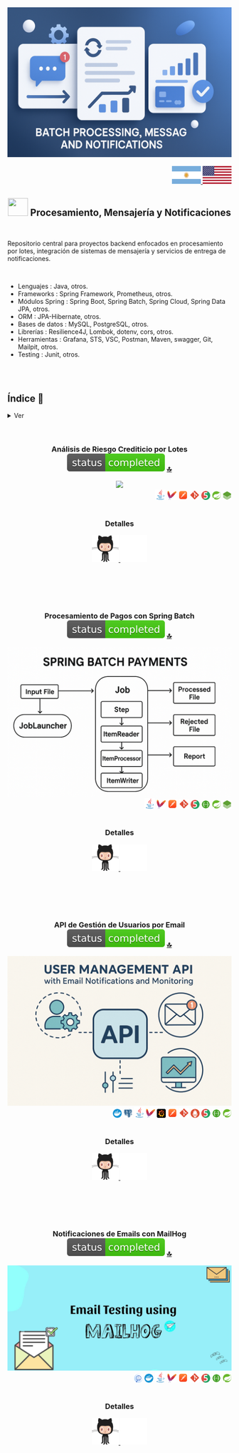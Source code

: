 <div align = "center">
<img src="../doc/assets/img/project-img.png" >
</div>

<br>

<div align="right">
     <a href="./translations/README.es.md" target="_blank">
       <img src="../doc/assets/img/arg-flag.jpg" width="65" height="40" />
   </a>
    <a href="../README.md" target="_blank">
       <img src="../doc/assets/img/eeuu-flag.jpg" width="65" height="40" />
   </a>
</div>

<div align="center">

##  <img width="45" height="40" src="../doc/assets/gifs/notification.gif" />  Procesamiento, Mensajería y Notificaciones

</div>


<br>

Repositorio central para proyectos backend enfocados en procesamiento por lotes, integración de sistemas de mensajería y servicios de entrega de notificaciones.

<br>

 * Lenguajes : Java, otros.
 * Frameworks : Spring Framework, Prometheus, otros.
 * Módulos Spring : Spring Boot, Spring Batch, Spring Cloud, Spring Data JPA, otros.
 * ORM : JPA-Hibernate, otros.
 * Bases de datos : MySQL, PostgreSQL, otros.
 * Librerías : Resilience4J, Lombok, dotenv, cors, otros.
 * Herramientas : Grafana, STS, VSC, Postman, Maven, swagger, Git, Mailpit, otros.
 * Testing : Junit, otros.


 <br>
 
 <br>

<!------Start Index----->

## Índice 📜

<details>
 <summary> Ver </summary>

 <br>

#### 🗂️ Proyectos
* [Análisis de Riesgo Crediticio por Lotes ![status-completed](../doc/assets/icons/badges/status-completed.svg)](#análisis-de-riesgo-crediticio-por-lotes--)

  <div align="left">
    <img width="24" height="24" src="../doc/assets/icons/backend/java/png/java.png" />
    <img width="20" height="20" src="../doc/assets/icons/devops/png/maven.png" />
    <img width="22" height="22" src="../doc/assets/icons/devops/png/postman.png" />
    <img width="22" height="22" src="../doc/assets/icons/devops/png/git.png" />
    <img width="20" height="20" src="../doc/assets/icons/backend/java/png/junit.png" />
    <img width="20" height="20" src="../doc/assets/icons/backend/java/png/spring-boot.png" /> 
    <img width="20" height="20" src="../doc/assets/icons/backend/java/png/spring-batch.png" />    
  </div>

<br>  

* [Procesamiento de Pagos con Spring Batch ![status-completed](../doc/assets/icons/badges/status-completed.svg)](#procesamiento-de-pagos-con-spring-batch--)

  <div align="left">
    <img width="24" height="24" src="../doc/assets/icons/backend/java/png/java.png" />
    <img width="20" height="20" src="../doc/assets/icons/devops/png/maven.png" />
    <img width="22" height="22" src="../doc/assets/icons/devops/png/postman.png" />
    <img width="22" height="22" src="../doc/assets/icons/devops/png/git.png" />
    <img width="20" height="20" src="../doc/assets/icons/backend/java/png/junit.png" />
    <img width="20" height="20" src="../doc/assets/icons/backend/java/png/spring-boot.png" /> 
    <img width="20" height="20" src="../doc/assets/icons/backend/java/png/spring-batch.png" />    
  </div>

<br>   

* [API de Gestión de Usuarios por Email ![status-completed](../doc/assets/icons/badges/status-completed.svg)](#api-de-gestión-de-usuarios-por-email--)

  <div align="left">
    <img width="20" height="20" src="../doc/assets/icons/devops/png/docker.png" />
    <img width="20" height="20" src="../doc/assets/icons/database/png/postgres.png" />
    <img width="24" height="24" src="../doc/assets/icons/backend/java/png/java.png" />
    <img width="20" height="20" src="../doc/assets/icons/devops/png/maven.png" />
    <img width="20" height="20" src="../doc/assets/icons/devops/png/grafana.png" />
    <img width="22" height="22" src="../doc/assets/icons/devops/png/postman.png" />
    <img width="22" height="22" src="../doc/assets/icons/devops/png/git.png" />
    <img width="20" height="20" src="../doc/assets/icons/devops/png/prometheus.png" />
    <img width="20" height="20" src="../doc/assets/icons/backend/java/png/junit.png" />
    <img width="20" height="20" src="../doc/assets/icons/devops/png/swagger.png" />
    <img width="20" height="20" src="../doc/assets/icons/backend/java/png/spring-boot.png" />    
  </div>

<br>     

* [Notificaciones de Emails con MailHog ![status-completed](../doc/assets/icons/badges/status-completed.svg)](#notificaciones-de-emails-con-mailhog--)

  <div align="left">
    <img width="20" height="20" src="../doc/assets/icons/backend/java/png/log-four-j.png" />
    <img width="20" height="20" src="../doc/assets/icons/devops/png/docker.png" />
    <img width="24" height="24" src="../doc/assets/icons/backend/java/png/java.png" />
    <img width="20" height="20" src="../doc/assets/icons/devops/png/maven.png" />
    <img width="22" height="22" src="../doc/assets/icons/devops/png/postman.png" />
    <img width="22" height="22" src="../doc/assets/icons/devops/png/git.png" />
    <img width="20" height="20" src="../doc/assets/icons/backend/java/png/junit.png" />
    <img width="20" height="20" src="../doc/assets/icons/devops/png/swagger.png" />
    <img width="20" height="20" src="../doc/assets/icons/backend/java/png/spring-boot.png" />    
  </div>

<br>

</details>

<!------Stop Index----->
  
 <br>
 
 <br>


 <!------START Credit_Risk_Analysis_Batch------>

<div align="center">
  
### Análisis de Riesgo Crediticio por Lotes ![status-completed](../doc/assets/icons/badges/status-completed.svg) [🔝](#índice-)

  
<a href="https://github.com/andresWeitzel/Credit_Risk_Analysis_Batch" target="_blank">
  <img src="https://github.com/andresWeitzel/Credit_Risk_Analysis_Batch/blob/master/src/main/resources/static/img/credit_risk.png" >
</a>

  <div align="right">
    <img width="24" height="24" src="../doc/assets/icons/backend/java/png/java.png" />
    <img width="20" height="20" src="../doc/assets/icons/devops/png/maven.png" />
    <img width="22" height="22" src="../doc/assets/icons/devops/png/postman.png" />
    <img width="22" height="22" src="../doc/assets/icons/devops/png/git.png" />
    <img width="20" height="20" src="../doc/assets/icons/backend/java/png/junit.png" />
    <img width="20" height="20" src="../doc/assets/icons/backend/java/png/spring-boot.png" /> 
    <img width="20" height="20" src="../doc/assets/icons/backend/java/png/spring-batch.png" />    
  </div>

<br>

 ### Detalles

<div style="display: inline-block; vertical-align: middle; text-align: center;">
  <a href="https://github.com/andresWeitzel/Credit_Risk_Analysis_Batch" target="_blank">
    <img width="60" height="60" alt="código" src="../doc/assets/gifs/social-networks/github.gif" style="display: inline-block;" />
  </a>
  <a href="https://www.youtube.com/watch?v=9IEHzHfXZbo" target="_blank">
    <img width="60" height="60" alt="lista de reproducción" src="../doc/assets/gifs/social-networks/youtubeLogo.gif" style="display: inline-block;" />
  </a>
</div>
   
<!------END Credit_Risk_Analysis_Batch------->


<br>
<br>
<br> 
<br>
<br> 
<br>

 <!------START Spring_Batch_Processing_Payments------>

<div align="center">
  
### Procesamiento de Pagos con Spring Batch ![status-completed](../doc/assets/icons/badges/status-completed.svg) [🔝](#índice-)

  
<a href="https://github.com/andresWeitzel/Spring_Batch_Payments" target="_blank">
  <img src="https://github.com/andresWeitzel/Spring_Batch_Payments/blob/master/src/main/resources/static/img/spring_batch_payments.png" >
</a>

  <div align="right">
    <img width="24" height="24" src="../doc/assets/icons/backend/java/png/java.png" />
    <img width="20" height="20" src="../doc/assets/icons/devops/png/maven.png" />
    <img width="22" height="22" src="../doc/assets/icons/devops/png/postman.png" />
    <img width="22" height="22" src="../doc/assets/icons/devops/png/git.png" />
    <img width="20" height="20" src="../doc/assets/icons/backend/java/png/junit.png" />
    <img width="20" height="20" src="../doc/assets/icons/devops/png/swagger.png" />
    <img width="20" height="20" src="../doc/assets/icons/backend/java/png/spring-boot.png" /> 
    <img width="20" height="20" src="../doc/assets/icons/backend/java/png/spring-batch.png" />    
  </div>

<br>

 ### Detalles

<div style="display: inline-block; vertical-align: middle; text-align: center;">
  <a href="https://github.com/andresWeitzel/Spring_Batch_Payments" target="_blank">
    <img width="60" height="60" alt="código" src="../doc/assets/gifs/social-networks/github.gif" style="display: inline-block;" />
  </a>
  <a href="https://www.youtube.com/watch?v=zPqArsLfH7o" target="_blank">
    <img width="60" height="60" alt="lista de reproducción" src="../doc/assets/gifs/social-networks/youtubeLogo.gif" style="display: inline-block;" />
  </a>
</div>
   
<!------END Spring_Batch_Processing_Payments------->

<br>
<br>
<br> 
<br>
<br> 
<br>


<!------START email-api-service-MailPit------>

<div align="center">
  
### API de Gestión de Usuarios por Email ![status-completed](../doc/assets/icons/badges/status-completed.svg) [🔝](#índice-)

  
<a href="https://github.com/andresWeitzel/email-api-service-MailPit" target="_blank">
  <img src="https://github.com/andresWeitzel/email-api-service-MailPit/blob/master/src/main/resources/static/img/email-project.png" >
</a>

  <div align="right">
    <img width="20" height="20" src="../doc/assets/icons/devops/png/docker.png" />
    <img width="20" height="20" src="../doc/assets/icons/database/png/postgres.png" />
    <img width="24" height="24" src="../doc/assets/icons/backend/java/png/java.png" />
    <img width="20" height="20" src="../doc/assets/icons/devops/png/maven.png" />
    <img width="20" height="20" src="../doc/assets/icons/devops/png/grafana.png" />
    <img width="22" height="22" src="../doc/assets/icons/devops/png/postman.png" />
    <img width="22" height="22" src="../doc/assets/icons/devops/png/git.png" />
    <img width="20" height="20" src="../doc/assets/icons/devops/png/prometheus.png" />
    <img width="20" height="20" src="../doc/assets/icons/backend/java/png/junit.png" />
    <img width="20" height="20" src="../doc/assets/icons/devops/png/swagger.png" />
    <img width="20" height="20" src="../doc/assets/icons/backend/java/png/spring-boot.png" />    
  </div>

<br>

 ### Detalles

<div style="display: inline-block; vertical-align: middle; text-align: center;">
  <a href="https://github.com/andresWeitzel/email-api-service-MailPit" target="_blank">
    <img width="60" height="60" alt="código" src="../doc/assets/gifs/social-networks/github.gif" style="display: inline-block;" />
  </a>
  <a href="https://www.youtube.com/playlist?list=PLCl11UFjHurDSHfBJ-uQp55RG-xhL162C" target="_blank">
    <img width="60" height="60" alt="lista de reproducción" src="../doc/assets/gifs/social-networks/youtubeLogo.gif" style="display: inline-block;" />
  </a>
</div>
   
<!------END email-api-service-MailPit------>


<br>
<br>
<br> 
<br>
<br> 
<br>

<!------START emails-notifications-MailHog------>

<div align="center">
  
### Notificaciones de Emails con MailHog ![status-completed](../doc/assets/icons/badges/status-completed.svg) [🔝](#índice-)

  
<a href="https://github.com/andresWeitzel/emails-notifications-MailHog" target="_blank">
  <img src="https://github.com/andresWeitzel/emails-notifications-MailHog/blob/master/src/main/resources/static/img/mailhog.jpeg" >
</a>

 <div align="right">
      <img width="20" height="20" src="../doc/assets/icons/backend/java/png/log-four-j.png" />
      <img width="20" height="20" src="../doc/assets/icons/devops/png/docker.png" />
      <img width="24" height="24" src="../doc/assets/icons/backend/java/png/java.png" />
      <img width="20" height="20" src="../doc/assets/icons/devops/png/maven.png" />
      <img width="22" height="22" src="../doc/assets/icons/devops/png/postman.png" />
      <img width="22" height="22" src="../doc/assets/icons/devops/png/git.png" />
      <img width="20" height="20" src="../doc/assets/icons/backend/java/png/junit.png" />
      <img width="20" height="20" src="../doc/assets/icons/devops/png/swagger.png" />
      <img width="20" height="20" src="../doc/assets/icons/backend/java/png/spring-boot.png" />
    
</div>

<br>

 ### Detalles

<div style="display: inline-block; vertical-align: middle; text-align: center;">
  <a href="https://github.com/andresWeitzel/emails-notifications-MailHog" target="_blank">
    <img width="60" height="60" alt="código" src="../doc/assets/gifs/social-networks/github.gif" style="display: inline-block;" />
  </a>
  <a href="https://www.youtube.com/watch?v=QMlpFdOQHfI" target="_blank">
    <img width="60" height="60" alt="lista de reproducción" src="../doc/assets/gifs/social-networks/youtubeLogo.gif" style="display: inline-block;" />
  </a>
</div>
   
<!------END emails-notifications-MailHog------>


<br>
<br>
<br>
<br>
<br>
<br>

